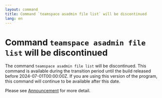 ```yaml
---
layout: command
title: Command `teamspace asadmin file list` will be discontinued
lang: en
---
```


# Command `teamspace asadmin file list` will be discontinued

The command `teamspace asadmin file list` will be discontinued.
This command is available during the transition period until the build released before 2024-07-01T00:00:00Z. If you are using this version of the program, this command will continue to be available after this date.

Please see [Announcement](https://github.com/watermint/toolbox/discussions/796) for more detail.


